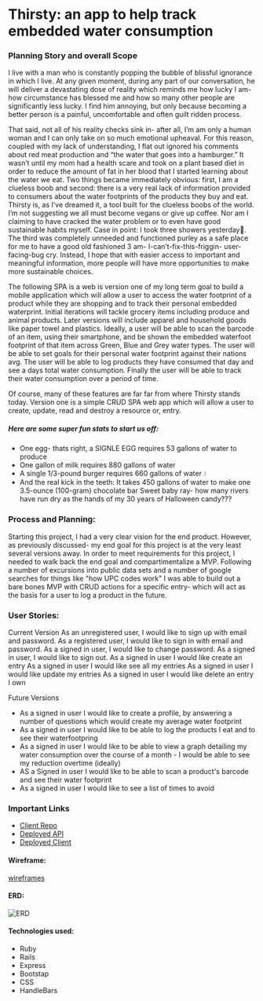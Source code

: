 # Thirsty: an app to help track embedded water consumption
### Planning Story and overall Scope
I live with a man who is constantly popping the bubble of blissful ignorance in
which I live. At any given moment, during any part of our conversation, he will
deliver a devastating dose of reality which reminds me how lucky I am- how
circumstance has blessed me and how so many other people are significantly less
lucky. I find him annoying, but only because becoming a better person is a
painful, uncomfortable and often guilt ridden process.

That said, not all of his reality checks sink in- after all, I’m am only a human
woman and I can only take on so much emotional upheaval. For this reason,
coupled with my lack of understanding, I flat out ignored his comments about red
meat production and “the water that goes into a hamburger.” It wasn’t until my
mom had a health scare and took on a plant based diet in order to reduce the
amount of fat in her blood that I started learning about the water we eat. Two
things became immediately obvious: first, I am a clueless boob and second: there
is a very real lack of information provided to consumers about the water
footprints of the products they buy and eat. Thirsty is, as I’ve dreamed it, a
tool built for the clueless boobs of the world. I’m not suggesting we all must
become vegans or give up coffee. Nor am I claiming to have cracked the water
problem or to even have good sustainable habits myself. Case in point: I took
three showers yesterday:information_desk_person:. The third was completely unneeded and functioned purley
as a safe place for me to have a good old fashioned 3 am- I-can’t-fix-this-friggin-
user-facing-bug cry. Instead, I hope that with easier access to important and
meaningful information, more people will have more opportunities to make more
sustainable choices.

The following SPA is a web is version one of my long term goal to build a mobile
application which will allow a user to access the water footprint of a product
while they are shopping and to track their personal embedded waterprint. Initial
iterations will tackle grocery items including produce and animal products. Later
versions will include apparel and household goods like paper towel and plastics.
Ideally, a user will be able to scan the barcode of an item, using their smartphone,
and be shown the embedded waterfoot footprint of that item across Green, Blue
and Grey water types. The user will be able to set goals for their personal water
footprint against their nations avg. The user will be able to log products they
have consumed that day and see a days total water consumption.  Finally the user
will be able to track their water consumption over a period of time.

Of course, many of these features are far far from where Thirsty stands today.
Version one is a simple CRUD SPA web app which will allow a user to create,
update, read and destroy a resource or, entry.

##### Here are some super fun stats to start us off:
- One egg- thats right, a SIGNLE EGG requires 53 gallons of water to produce
- One gallon of milk requires 880 gallons of water
- A single 1/3-pound burger requires 660 gallons of water :droplet:
- And the real kick in the teeth: It takes 450 gallons of water to make one 3.5-ounce (100-gram) chocolate bar
Sweet baby ray- how many rivers have run dry as the hands of my 30 years of Halloween candy???

### Process and Planning:
Starting this project, I had a very clear vision for the end product. However,
as previously discussed- my end goal for this project is at the very least
several versions away. In order to meet requirements for this project, I needed
to walk back the end goal and compartimentalize a MVP. Following a number of
excursions into public data sets and a number of google searches for things like
"how UPC codes work" I was able to build out a bare bones MVP with CRUD actions
for a specific entry- which will act as the basis for a user to log a product
in the future.

### User Stories:
Current Version
As an unregistered user, I would like to sign up with email and password.
As a registered user, I would like to sign in with email and password.
As a signed in user, I would like to change password.
As a signed in user, I would like to sign out.
As a signed in user I would like create an entry
As a signed in user I would like see all my entries
As a signed in user I would like update my entries
As a signed in user I would like delete an entry I own

Future Versions
- As a signed in user I would like to create a profile, by answering a number of
questions which would create my average water footprint
- As a signed in user I would like to be able to log the products I eat and to see
their waterfootpring
- As a signed in user I would like to be able to view a graph detailing my water
consumption over the course of a month - I would be able to see my reduction overtime (ideally)
- AS a Signed in user I would like to be able to scan a product's barcode and see their water footprint
- As a signed in user I would like to see a list of times to avoid

### Important Links

- [Client Repo](https://github.com/thatnina13/Thirsty-client)
- [Deployed API](https://pure-caverns-85190.herokuapp.com/)
- [Deployed Client](https://thatnina13.github.io/Thirsty-client/)

#### Wireframe:
[wireframes](https://docs.google.com/presentation/d/1W2SffZHU_GG4XdcJ4dphnCWOizSKQjVb7BDzF8hvg1U/edit?usp=sharing)


#### ERD:
![ERD](https://i.imgur.com/ycvIfVA.png)

#### Technologies used:
- Ruby
- Rails
- Express
- Bootstap
- CSS
- HandleBars

